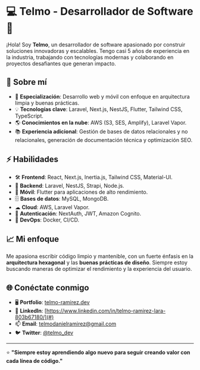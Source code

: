 # 💻 Telmo - Desarrollador de Software 🚀  

¡Hola! Soy **Telmo**, un desarrollador de software apasionado por construir soluciones innovadoras y escalables. Tengo casi 5 años de experiencia en la industria, trabajando con tecnologías modernas y colaborando en proyectos desafiantes que generan impacto.  

## 🌟 Sobre mí  
- 🎯 **Especialización**: Desarrollo web y móvil con enfoque en arquitectura limpia y buenas prácticas.  
- 💡 **Tecnologías clave**: Laravel, Next.js, NestJS, Flutter, Tailwind CSS, TypeScript.  
- 🌎 **Conocimientos en la nube**: AWS (S3, SES, Amplify), Laravel Vapor.  
- 📚 **Experiencia adicional**: Gestión de bases de datos relacionales y no relacionales, generación de documentación técnica y optimización SEO.  

## ⚡ Habilidades  
- 🛠 **Frontend**: React, Next.js, Inertia.js, Tailwind CSS, Material-UI.  
- 🔧 **Backend**: Laravel, NestJS, Strapi, Node.js.  
- 📱 **Móvil**: Flutter para aplicaciones de alto rendimiento.  
- 🗄 **Bases de datos**: MySQL, MongoDB.  
- ☁ **Cloud**: AWS, Laravel Vapor.  
- 🔑 **Autenticación**: NextAuth, JWT, Amazon Cognito.  
- 🚀 **DevOps**: Docker, CI/CD.  
<!--
## 🚀 Proyectos destacados  
- **[Nombre del proyecto 1](#)**  
  - Descripción breve del proyecto, tecnologías utilizadas y logros principales.  
- **[Nombre del proyecto 2](#)**  
  - Descripción breve del proyecto, tecnologías utilizadas y logros principales.  
-->
## 📈 Mi enfoque  
Me apasiona escribir código limpio y mantenible, con un fuerte énfasis en la **arquitectura hexagonal** y las **buenas prácticas de diseño**. Siempre estoy buscando maneras de optimizar el rendimiento y la experiencia del usuario.  

## 🌐 Conéctate conmigo  
- 🖥️ **Portfolio**: [telmo-ramirez.dev](#)  
- 💼 **LinkedIn**: [https://www.linkedin.com/in/telmo-ramirez-lara-803b67180/](#)  
- 📫 **Email**: telmodanielramirez@gmail.com  
- 🐦 **Twitter**: [@telmo_dev](#)  

---

⭐ **"Siempre estoy aprendiendo algo nuevo para seguir creando valor con cada línea de código."**  
